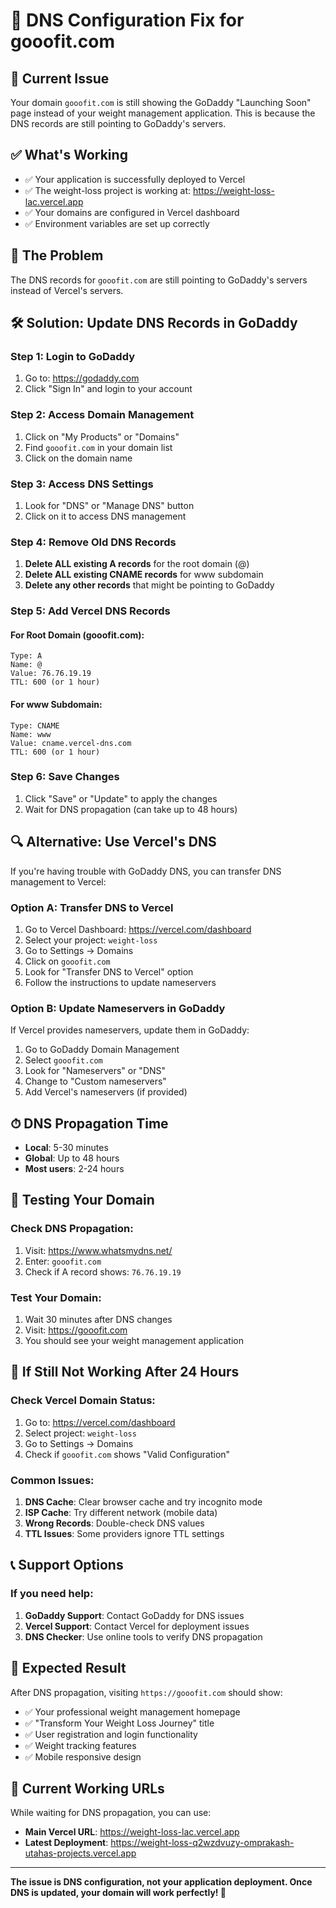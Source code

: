 # 🔧 DNS Configuration Fix for gooofit.com

## 🚨 **Current Issue**
Your domain `gooofit.com` is still showing the GoDaddy "Launching Soon" page instead of your weight management application. This is because the DNS records are still pointing to GoDaddy's servers.

## ✅ **What's Working**
- ✅ Your application is successfully deployed to Vercel
- ✅ The weight-loss project is working at: https://weight-loss-lac.vercel.app
- ✅ Your domains are configured in Vercel dashboard
- ✅ Environment variables are set up correctly

## 🔧 **The Problem**
The DNS records for `gooofit.com` are still pointing to GoDaddy's servers instead of Vercel's servers.

## 🛠 **Solution: Update DNS Records in GoDaddy**

### **Step 1: Login to GoDaddy**
1. Go to: https://godaddy.com
2. Click "Sign In" and login to your account

### **Step 2: Access Domain Management**
1. Click on "My Products" or "Domains"
2. Find `gooofit.com` in your domain list
3. Click on the domain name

### **Step 3: Access DNS Settings**
1. Look for "DNS" or "Manage DNS" button
2. Click on it to access DNS management

### **Step 4: Remove Old DNS Records**
1. **Delete ALL existing A records** for the root domain (@)
2. **Delete ALL existing CNAME records** for www subdomain
3. **Delete any other records** that might be pointing to GoDaddy

### **Step 5: Add Vercel DNS Records**

#### **For Root Domain (gooofit.com):**
```
Type: A
Name: @
Value: 76.76.19.19
TTL: 600 (or 1 hour)
```

#### **For www Subdomain:**
```
Type: CNAME
Name: www
Value: cname.vercel-dns.com
TTL: 600 (or 1 hour)
```

### **Step 6: Save Changes**
1. Click "Save" or "Update" to apply the changes
2. Wait for DNS propagation (can take up to 48 hours)

## 🔍 **Alternative: Use Vercel's DNS**

If you're having trouble with GoDaddy DNS, you can transfer DNS management to Vercel:

### **Option A: Transfer DNS to Vercel**
1. Go to Vercel Dashboard: https://vercel.com/dashboard
2. Select your project: `weight-loss`
3. Go to Settings → Domains
4. Click on `gooofit.com`
5. Look for "Transfer DNS to Vercel" option
6. Follow the instructions to update nameservers

### **Option B: Update Nameservers in GoDaddy**
If Vercel provides nameservers, update them in GoDaddy:
1. Go to GoDaddy Domain Management
2. Select `gooofit.com`
3. Look for "Nameservers" or "DNS"
4. Change to "Custom nameservers"
5. Add Vercel's nameservers (if provided)

## ⏱ **DNS Propagation Time**
- **Local**: 5-30 minutes
- **Global**: Up to 48 hours
- **Most users**: 2-24 hours

## 🧪 **Testing Your Domain**

### **Check DNS Propagation:**
1. Visit: https://www.whatsmydns.net/
2. Enter: `gooofit.com`
3. Check if A record shows: `76.76.19.19`

### **Test Your Domain:**
1. Wait 30 minutes after DNS changes
2. Visit: https://gooofit.com
3. You should see your weight management application

## 🚨 **If Still Not Working After 24 Hours**

### **Check Vercel Domain Status:**
1. Go to: https://vercel.com/dashboard
2. Select project: `weight-loss`
3. Go to Settings → Domains
4. Check if `gooofit.com` shows "Valid Configuration"

### **Common Issues:**
1. **DNS Cache**: Clear browser cache and try incognito mode
2. **ISP Cache**: Try different network (mobile data)
3. **Wrong Records**: Double-check DNS values
4. **TTL Issues**: Some providers ignore TTL settings

## 📞 **Support Options**

### **If you need help:**
1. **GoDaddy Support**: Contact GoDaddy for DNS issues
2. **Vercel Support**: Contact Vercel for deployment issues
3. **DNS Checker**: Use online tools to verify DNS propagation

## 🎯 **Expected Result**
After DNS propagation, visiting `https://gooofit.com` should show:
- ✅ Your professional weight management homepage
- ✅ "Transform Your Weight Loss Journey" title
- ✅ User registration and login functionality
- ✅ Weight tracking features
- ✅ Mobile responsive design

## 📱 **Current Working URLs**
While waiting for DNS propagation, you can use:
- **Main Vercel URL**: https://weight-loss-lac.vercel.app
- **Latest Deployment**: https://weight-loss-q2wzdvuzy-omprakash-utahas-projects.vercel.app

---

**The issue is DNS configuration, not your application deployment. Once DNS is updated, your domain will work perfectly! 🚀** 